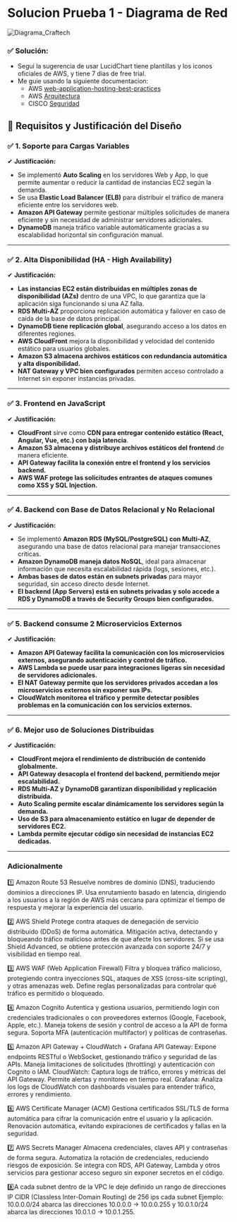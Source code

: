 # Solucion Prueba 1 - Diagrama de Red

![Diagrama_Craftech](https://github.com/user-attachments/assets/0a38195b-006d-4ba8-a3c1-bd283be8a486)

### **✅ Solución:**  
- Segui la sugerencia de usar LucidChart tiene plantillas y los iconos oficiales de AWS, y tiene 7 dias de free trial.
- Me guie usando la siguiente documentacion:
  - AWS [web-application-hosting-best-practices](https://docs.aws.amazon.com/es_es/whitepapers/latest/web-application-hosting-best-practices/an-aws-cloud-architecture-for-web-hosting.html)
  - AWS [Arquitectura](https://docs.aws.amazon.com/es_es/whitepapers/latest/how-aws-pricing-works/architecture.html)
  - CISCO [Seguridad](https://gblogs.cisco.com/la/sg-gdreibij-seguridad-en-la-nube-para-aws/)

## 📌 Requisitos y Justificación del Diseño  

### ✅ 1. Soporte para Cargas Variables  
✔ **Justificación:**  
- Se implementó **Auto Scaling** en los servidores Web y App, lo que permite aumentar o reducir la cantidad de instancias EC2 según la demanda.  
- Se usa **Elastic Load Balancer (ELB)** para distribuir el tráfico de manera eficiente entre los servidores web.  
- **Amazon API Gateway** permite gestionar múltiples solicitudes de manera eficiente y sin necesidad de administrar servidores adicionales.  
- **DynamoDB** maneja tráfico variable automáticamente gracias a su escalabilidad horizontal sin configuración manual.  

---

### ✅ 2. Alta Disponibilidad (HA - High Availability)  
✔ **Justificación:**  
- **Las instancias EC2 están distribuidas en múltiples zonas de disponibilidad (AZs)** dentro de una VPC, lo que garantiza que la aplicación siga funcionando si una AZ falla.  
- **RDS Multi-AZ** proporciona replicación automática y failover en caso de caída de la base de datos principal.  
- **DynamoDB tiene replicación global**, asegurando acceso a los datos en diferentes regiones.  
- **AWS CloudFront** mejora la disponibilidad y velocidad del contenido estático para usuarios globales.  
- **Amazon S3 almacena archivos estáticos con redundancia automática y alta disponibilidad.**  
- **NAT Gateway y VPC bien configurados** permiten acceso controlado a Internet sin exponer instancias privadas.  

---

### ✅ 3. Frontend en JavaScript  
✔ **Justificación:**  
- **CloudFront** sirve como **CDN para entregar contenido estático (React, Angular, Vue, etc.) con baja latencia**.  
- **Amazon S3 almacena y distribuye archivos estáticos del frontend** de manera eficiente.  
- **API Gateway facilita la conexión entre el frontend y los servicios backend.**  
- **AWS WAF protege las solicitudes entrantes de ataques comunes como XSS y SQL Injection.**  

---

### ✅ 4. Backend con Base de Datos Relacional y No Relacional  
✔ **Justificación:**  
- Se implementó **Amazon RDS (MySQL/PostgreSQL) con Multi-AZ**, asegurando una base de datos relacional para manejar transacciones críticas.  
- **Amazon DynamoDB maneja datos NoSQL**, ideal para almacenar información que necesita escalabilidad rápida (logs, sesiones, etc.).  
- **Ambas bases de datos están en subnets privadas** para mayor seguridad, sin acceso directo desde Internet.  
- **El backend (App Servers) está en subnets privadas y solo accede a RDS y DynamoDB a través de Security Groups bien configurados.**  

---

### ✅ 5. Backend consume 2 Microservicios Externos  
✔ **Justificación:**  
- **Amazon API Gateway facilita la comunicación con los microservicios externos, asegurando autenticación y control de tráfico.**  
- **AWS Lambda se puede usar para integraciones ligeras sin necesidad de servidores adicionales.**  
- **El NAT Gateway permite que los servidores privados accedan a los microservicios externos sin exponer sus IPs.**  
- **CloudWatch monitorea el tráfico y permite detectar posibles problemas en la comunicación con los servicios externos.**  

---

### ✅ 6. Mejor uso de Soluciones Distribuidas  
✔ **Justificación:**  
- **CloudFront mejora el rendimiento de distribución de contenido globalmente.**  
- **API Gateway desacopla el frontend del backend, permitiendo mejor escalabilidad.**  
- **RDS Multi-AZ y DynamoDB garantizan disponibilidad y replicación distribuida.**  
- **Auto Scaling permite escalar dinámicamente los servidores según la demanda.**  
- **Uso de S3 para almacenamiento estático en lugar de depender de servidores EC2.**  
- **Lambda permite ejecutar código sin necesidad de instancias EC2 dedicadas.**  

---

### Adicionalmente  

1️⃣ Amazon Route 53
Resuelve nombres de dominio (DNS), traduciendo dominios a direcciones IP.
Usa enrutamiento basado en latencia, dirigiendo a los usuarios a la región de AWS más cercana para optimizar el tiempo de respuesta y mejorar la experiencia del usuario.

2️⃣ AWS Shield
Protege contra ataques de denegación de servicio distribuido (DDoS) de forma automática.
Mitigación activa, detectando y bloqueando tráfico malicioso antes de que afecte los servidores.
Si se usa Shield Advanced, se obtiene protección avanzada con soporte 24/7 y visibilidad en tiempo real.

3️⃣ AWS WAF (Web Application Firewall)
Filtra y bloquea tráfico malicioso, protegiendo contra inyecciones SQL, ataques de XSS (cross-site scripting), y otras amenazas web.
Define reglas personalizadas para controlar qué tráfico es permitido o bloqueado.

4️⃣ Amazon Cognito
Autentica y gestiona usuarios, permitiendo login con credenciales tradicionales o con proveedores externos (Google, Facebook, Apple, etc.).
Maneja tokens de sesión y control de acceso a la API de forma segura.
Soporta MFA (autenticación multifactor) y políticas de contraseñas.

5️⃣ Amazon API Gateway + CloudWatch + Grafana
API Gateway:
Expone endpoints RESTful o WebSocket, gestionando tráfico y seguridad de las APIs.
Maneja limitaciones de solicitudes (throttling) y autenticación con Cognito o IAM.
CloudWatch:
Captura logs de tráfico, errores y métricas del API Gateway.
Permite alertas y monitoreo en tiempo real.
Grafana:
Analiza los logs de CloudWatch con dashboards visuales para entender tráfico, errores y rendimiento.

6️⃣ AWS Certificate Manager (ACM)
Gestiona certificados SSL/TLS de forma automática para cifrar la comunicación entre el usuario y la aplicación.
Renovación automática, evitando expiraciones de certificados y fallas en la seguridad.

7️⃣ AWS Secrets Manager
Almacena credenciales, claves API y contraseñas de forma segura.
Automatiza la rotación de credenciales, reduciendo riesgos de exposición.
Se integra con RDS, API Gateway, Lambda y otros servicios para gestionar acceso seguro sin exponer secretos en el código.

8️⃣A cada subnet dentro de la VPC le deje definido un rango de direcciones IP  CIDR (Classless Inter-Domain Routing) de 256 ips cada subnet Ejemplo: 10.0.0.0/24 abarca las direcciones 10.0.0.0 → 10.0.0.255
y 10.0.1.0/24 abarca las direcciones 10.0.1.0 → 10.0.1.255.

